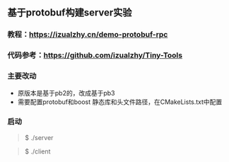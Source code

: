 ## 基于protobuf构建server实验
### 教程：https://izualzhy.cn/demo-protobuf-rpc
### 代码参考：https://github.com/izualzhy/Tiny-Tools
### 主要改动
* 原版本是基于pb2的，改成基于pb3
* 需要配置protobuf和boost 静态库和头文件路径，在CMakeLists.txt中配置
### 启动
> $ ./server

> $ ./client
